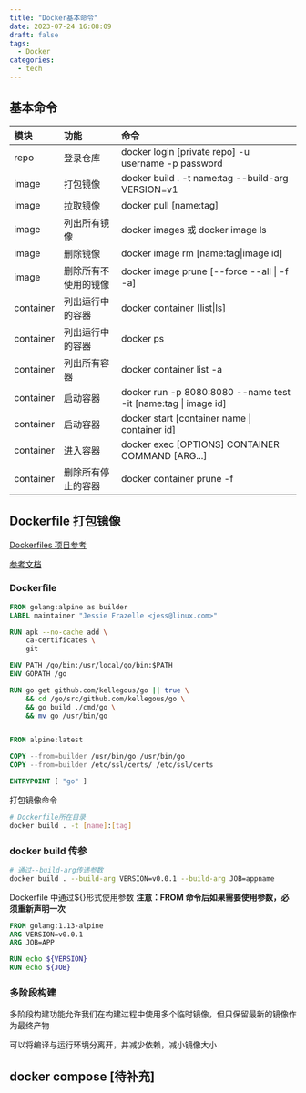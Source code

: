 ```yaml
---
title: "Docker基本命令"
date: 2023-07-24 16:08:09
draft: false
tags:
  - Docker
categories:
  - tech
---
```


## 基本命令

| 模块      | 功能                 | 命令                                                           |
| :-------- | :------------------- | :------------------------------------------------------------- |
| repo      | 登录仓库             | docker login [private repo] -u username -p password            |
| image     | 打包镜像             | docker build . -t name:tag --build-arg VERSION=v1              |
| image     | 拉取镜像             | docker pull [name:tag]                                         |
| image     | 列出所有镜像         | docker images 或 docker image ls                               |
| image     | 删除镜像             | docker image rm [name:tag\|image id]                           |
| image     | 删除所有不使用的镜像 | docker image prune [--force --all \| -f -a]                    |
| container | 列出运行中的容器     | docker container [list\|ls]                                    |
| container | 列出运行中的容器     | docker ps                                                      |
| container | 列出所有容器         | docker container list -a                                       |
| container | 启动容器             | docker run -p 8080:8080 --name test -it [name:tag \| image id] |
| container | 启动容器             | docker start [container name \| container id]                  |
| container | 进入容器             | docker exec [OPTIONS] CONTAINER COMMAND [ARG...]               |
| container | 删除所有停止的容器   | docker container prune -f                                      |

## Dockerfile 打包镜像

[Dockerfiles 项目参考](https://github.com/jessfraz/dockerfiles/blob/master/golinks/Dockerfile)

[参考文档](https://yeasy.gitbook.io/docker_practice/image/build)

### Dockerfile

```Dockerfile
FROM golang:alpine as builder
LABEL maintainer "Jessie Frazelle <jess@linux.com>"

RUN	apk --no-cache add \
	ca-certificates \
	git

ENV PATH /go/bin:/usr/local/go/bin:$PATH
ENV GOPATH /go

RUN go get github.com/kellegous/go || true \
	&& cd /go/src/github.com/kellegous/go \
	&& go build ./cmd/go \
	&& mv go /usr/bin/go


FROM alpine:latest

COPY --from=builder /usr/bin/go /usr/bin/go
COPY --from=builder /etc/ssl/certs/ /etc/ssl/certs

ENTRYPOINT [ "go" ]
```

打包镜像命令

```bash
# Dockerfile所在目录
docker build . -t [name]:[tag]
```

### docker build 传参

```bash
# 通过--build-arg传递参数
docker build . --build-arg VERSION=v0.0.1 --build-arg JOB=appname
```

Dockerfile 中通过${}形式使用参数
**注意：FROM 命令后如果需要使用参数，必须重新声明一次**

```Dockerfile
FROM golang:1.13-alpine
ARG VERSION=v0.0.1
ARG JOB=APP

RUN echo ${VERSION}
RUN echo ${JOB}
```

### 多阶段构建

多阶段构建功能允许我们在构建过程中使用多个临时镜像，但只保留最新的镜像作为最终产物

可以将编译与运行环境分离开，并减少依赖，减小镜像大小

## docker compose [待补充]